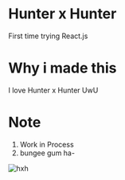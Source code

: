 
# Hunter x Hunter
First time trying React.js

# Why i made this
I love Hunter x Hunter UwU

# Note
1. Work in Process
2. bungee gum ha-


![hxh](https://user-images.githubusercontent.com/76558546/115117128-ac658580-9fba-11eb-8857-5b41a82145bf.jpg)

